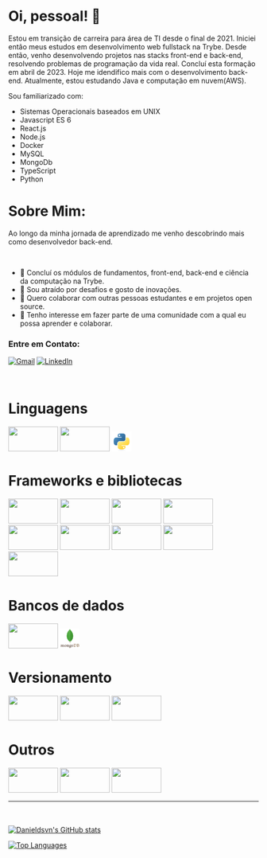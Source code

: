 
  <h1>Oi, pessoal! 👋</h1> 
   
  <p>Estou em transição de carreira para área de TI desde o final de 2021. Iniciei então meus estudos em desenvolvimento web fullstack na Trybe. Desde então, venho desenvolvendo projetos nas stacks front-end e back-end, resolvendo problemas de programação da vida real. Concluí esta formação em abril de 2023. Hoje me idendifico mais com o desenvolvimento back-end.  Atualmente, estou estudando Java e computação em nuvem(AWS).</p>
  
 
  <p> Sou familiarizado com:</p>
  <ul>
    <li> Sistemas Operacionais baseados em UNIX </li>
    <li> Javascript ES 6 </li>
    <li> React.js </li>
    <li> Node.js </li>
    <li> Docker </li>
    <li> MySQL </li>
    <li> MongoDb </li>
    <li> TypeScript </li>
    <li> Python </li>
  </ul>    
  
  <h1>Sobre Mim:</h1>
  <p>Ao longo da minha jornada de aprendizado me venho descobrindo mais como desenvolvedor back-end.</p>
  </br>

  - 🌱 Concluí os módulos de fundamentos, front-end, back-end e ciência da computação na Trybe.
  - 🤔 Sou atraído por desafios e gosto de inovações. 
  - 👯 Quero colaborar com outras pessoas estudantes e em projetos open source. 
  - 🔭 Tenho interesse em fazer parte de uma comunidade com a qual eu possa aprender e colaborar.

  ### Entre em Contato:

  [![Gmail](https://img.shields.io/badge/-GMAIL-D14836?style=for-the-badge&logo=gmail&logoColor=white)](mailto:danieldsvn@gmail.com)
  [![LinkedIn](https://img.shields.io/badge/-LINKEDIN-0077B5?style=for-the-badge&logo=linkedin&logoColor=white)](https://www.linkedin.com/in/danielsaraivadev/)
  
  

  <div style="display: inline_block" ><br>
  <h1> Linguagens </h1>

  <img src="https://cdn.jsdelivr.net/gh/devicons/devicon/icons/javascript/javascript-original.svg" height="50" width="100" />      
  <img src="https://cdn.jsdelivr.net/gh/devicons/devicon/icons/typescript/typescript-original.svg" height="50" width="100" />
  <a href="https://www.python.org" target="_blank" rel="noreferrer"> <img src="https://raw.githubusercontent.com/devicons/devicon/master/icons/python/python-original.svg" alt="python" width="40" height="40"/> </a>
    
  <h1> Frameworks e bibliotecas </h1>

  <img src="https://cdn.jsdelivr.net/gh/devicons/devicon/icons/nodejs/nodejs-original.svg" height="50" width="100" />
  <img src="https://cdn.jsdelivr.net/gh/devicons/devicon/icons/html5/html5-original-wordmark.svg" height="50" width="100" />
  <img src="https://cdn.jsdelivr.net/gh/devicons/devicon/icons/css3/css3-original-wordmark.svg" height="50" width="100" />
  <img src="https://cdn.jsdelivr.net/gh/devicons/devicon/icons/react/react-original-wordmark.svg" height="50" width="100" />
  <img src="https://cdn.jsdelivr.net/gh/devicons/devicon/icons/redux/redux-original.svg" height="50" width="100" />
  <img src="https://cdn.jsdelivr.net/gh/devicons/devicon/icons/jest/jest-plain.svg" height="50" width="100" />
  <img src="https://cdn.jsdelivr.net/gh/devicons/devicon/icons/mocha/mocha-plain.svg" height="50" width="100" />
  <img src="https://cdn.jsdelivr.net/gh/devicons/devicon/icons/express/express-original-wordmark.svg" height="50" width="100" />
  <img src="https://cdn.jsdelivr.net/gh/devicons/devicon/icons/sequelize/sequelize-original.svg" height="50" width="100" />

  <h1> Bancos de dados </h1>

  <img src="https://cdn.jsdelivr.net/gh/devicons/devicon/icons/mysql/mysql-original-wordmark.svg" height="50" width="100" /> 
  <a href="https://www.mongodb.com/" target="_blank" rel="noreferrer"> <img src="https://raw.githubusercontent.com/devicons/devicon/master/icons/mongodb/mongodb-original-wordmark.svg" alt="mongodb" width="40" height="40"/> </a>

  <h1> Versionamento </h1>

  <img src="https://cdn.jsdelivr.net/gh/devicons/devicon/icons/npm/npm-original-wordmark.svg" height="50" width="100" />
  <img src="https://cdn.jsdelivr.net/gh/devicons/devicon/icons/git/git-original-wordmark.svg" height="50" width="100" />
  <img src="https://cdn.jsdelivr.net/gh/devicons/devicon/icons/github/github-original-wordmark.svg" height="50" width="100" />

  <h1> Outros </h1>

  <img src="https://cdn.jsdelivr.net/gh/devicons/devicon/icons/heroku/heroku-plain-wordmark.svg" height="50" width="100" />
  <img src="https://cdn.jsdelivr.net/gh/devicons/devicon/icons/vscode/vscode-original-wordmark.svg" height="50" width="100" />
  <img src="https://cdn.jsdelivr.net/gh/devicons/devicon/icons/docker/docker-original-wordmark.svg" height="50" width="100" />

</div>
  <hr>
  </br>
  </br>

<div text-align="center"> 
  <a href="http://www.github.com/Danieldsvn"><img src="https://github-readme-stats-sigma-five.vercel.app/api?username=Danieldsvn&show_icons=true&hide=&count_private=true&title_color=0891b2&text_color=ffffff&icon_color=0891b2&bg_color=1c1917&hide_border=true&show_icons=true" alt="Danieldsvn's GitHub stats" /></a>

  <a href="https://github.com/Danieldsvn" align="left"><img src="https://github-readme-stats-sigma-five.vercel.app/api/top-langs/?username=Danieldsvn&langs_count=10&title_color=0891b2&text_color=ffffff&icon_color=0891b2&bg_color=1c1917&hide_border=true&locale=en&custom_title=Top%20%Languages" alt="Top Languages" /></a>
</div>



